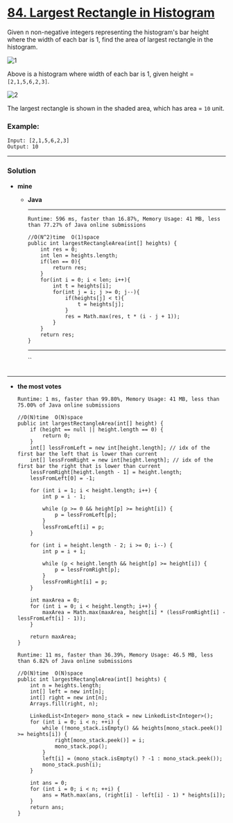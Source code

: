 # [84. Largest Rectangle in Histogram](https://leetcode.com/problems/largest-rectangle-in-histogram/)

Given n non-negative integers representing the histogram's bar height where the width of each bar is 1, find the area of largest rectangle in the histogram.

![1](https://assets.leetcode.com/uploads/2018/10/12/histogram.png)

Above is a histogram where width of each bar is 1, given height = `[2,1,5,6,2,3]`.

![2](https://assets.leetcode.com/uploads/2018/10/12/histogram_area.png)

The largest rectangle is shown in the shaded area, which has area = `10` unit.

 

### Example:
```
Input: [2,1,5,6,2,3]
Output: 10
```

---

### Solution
* **mine**
  * **Java**
    * ****
    
      `Runtime: 596 ms, faster than 16.87%, Memory Usage: 41 MB, less than 77.27% of Java online submissions`
      ```
      //O(N^2)time  O(1)space
      public int largestRectangleArea(int[] heights) {
          int res = 0;
          int len = heights.length;
          if(len == 0){
              return res;
          }
          for(int i = 0; i < len; i++){
              int t = heights[i];
              for(int j = i; j >= 0; j--){
                  if(heights[j] < t){
                      t = heights[j];
                  }
                  res = Math.max(res, t * (i - j + 1));
              }
          }
          return res;
      }
      ```
      
    * ****
    
      ``
      ```
      ```
    
---

* **the most votes**

  `Runtime: 1 ms, faster than 99.80%, Memory Usage: 41 MB, less than 75.00% of Java online submissions`
  ```
  //O(N)time  O(N)space
  public int largestRectangleArea(int[] height) {
      if (height == null || height.length == 0) {
          return 0;
      }
      int[] lessFromLeft = new int[height.length]; // idx of the first bar the left that is lower than current
      int[] lessFromRight = new int[height.length]; // idx of the first bar the right that is lower than current
      lessFromRight[height.length - 1] = height.length;
      lessFromLeft[0] = -1;

      for (int i = 1; i < height.length; i++) {
          int p = i - 1;

          while (p >= 0 && height[p] >= height[i]) {
              p = lessFromLeft[p];
          }
          lessFromLeft[i] = p;
      }

      for (int i = height.length - 2; i >= 0; i--) {
          int p = i + 1;

          while (p < height.length && height[p] >= height[i]) {
              p = lessFromRight[p];
          }
          lessFromRight[i] = p;
      }

      int maxArea = 0;
      for (int i = 0; i < height.length; i++) {
          maxArea = Math.max(maxArea, height[i] * (lessFromRight[i] - lessFromLeft[i] - 1));
      }

      return maxArea;
  }
  ```

  `Runtime: 11 ms, faster than 36.39%, Memory Usage: 46.5 MB, less than 6.82% of Java online submissions`
  ```
  //O(N)time  O(N)space
  public int largestRectangleArea(int[] heights) {
      int n = heights.length;
      int[] left = new int[n];
      int[] right = new int[n];
      Arrays.fill(right, n);

      LinkedList<Integer> mono_stack = new LinkedList<Integer>();
      for (int i = 0; i < n; ++i) {
          while (!mono_stack.isEmpty() && heights[mono_stack.peek()] >= heights[i]) {
              right[mono_stack.peek()] = i;
              mono_stack.pop();
          }
          left[i] = (mono_stack.isEmpty() ? -1 : mono_stack.peek());
          mono_stack.push(i);
      }

      int ans = 0;
      for (int i = 0; i < n; ++i) {
          ans = Math.max(ans, (right[i] - left[i] - 1) * heights[i]);
      }
      return ans;
  }
  ```


